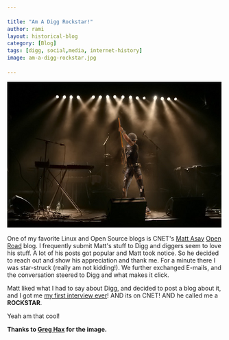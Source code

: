 ```yaml
---

title: "Am A Digg Rockstar!"
author: rami
layout: historical-blog 
category: [Blog]
tags: [digg, social,media, internet-history]
image: am-a-digg-rockstar.jpg

---
```


![Rami Taibah Digg Rockstar](/assets/images/content/blog/am-a-digg-rockstar.jpg)

One of my favorite Linux and Open Source blogs is CNET's [Matt Asay](http://twitter.com/mjasay) [Open Road](http://news.cnet.com/8301-13505_3-10154053-16.html?part=rss) blog. I frequently submit Matt's stuff to Digg and diggers seem to love his stuff. A lot of his posts got popular and Matt took notice. So he decided to reach out and show his appreciation and thank me. For a minute there I was star-struck (really am not kidding!). We further exchanged E-mails, and the conversation steered to Digg and what makes it click. 

Matt liked what I had to say about Digg, and decided to post a blog about it, and I got me [my first interview ever](http://news.cnet.com/8301-13505_3-10158257-16.html?tag=mncol;title)! AND its on CNET! AND he called me a **ROCKSTAR**.


Yeah am that cool!


__Thanks to [Greg Hax](http://www.flickr.com/photos/graghax/) for the image.__
